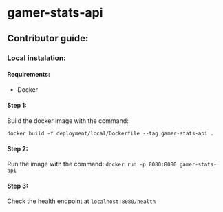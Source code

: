 # gamer-stats-api

## Contributor guide:

### Local instalation:

#### Requirements:

- Docker


#### Step 1:

Build the docker image with the command:

`docker build -f deployment/local/Dockerfile --tag gamer-stats-api .`

#### Step 2:

Run the image with the command:
`docker run -p 8080:8080 gamer-stats-api`

#### Step 3:

Check the health endpoint at `localhost:8080/health` 
